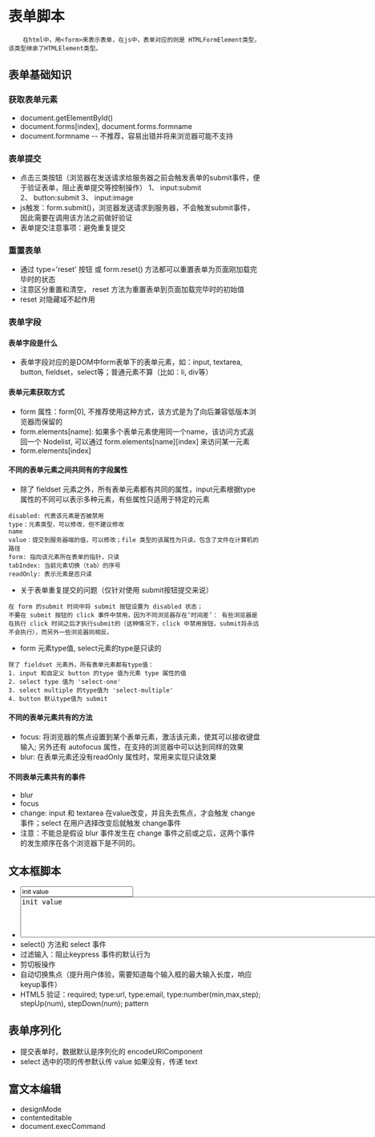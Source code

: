 # 表单脚本   
```
    在html中，用<form>来表示表单，在js中，表单对应的则是 HTMLFormElement类型，该类型继承了HTMLElement类型。
```

## 表单基础知识   
### 获取表单元素
* document.getElementById()
* document.forms[index], document.forms.formname
* document.formname -- 不推荐，容易出错并将来浏览器可能不支持   

### 表单提交   
* 点击三类按钮（浏览器在发送请求给服务器之前会触发表单的submit事件，便于验证表单，阻止表单提交等控制操作）
    1、 input:submit  
    2、 button:submit
    3、 input:image
* js触发：form.submit()，浏览器发送请求到服务器，不会触发submit事件，因此需要在调用该方法之前做好验证   
* 表单提交注意事项：避免重复提交  

### 重置表单    
* 通过 type='reset' 按钮 或 form.reset() 方法都可以重置表单为页面刚加载完毕时的状态   
* 注意区分重置和清空， reset 方法为重置表单到页面加载完毕时的初始值    
* reset 对隐藏域不起作用    

### 表单字段   

#### 表单字段是什么   
* 表单字段对应的是DOM中form表单下的表单元素，如：input, textarea, button, fieldset，select等；普通元素不算（比如：li, div等）   

#### 表单元素获取方式   
* form 属性：form[0], 不推荐使用这种方式，该方式是为了向后兼容低版本浏览器而保留的
* form.elements[name]:  如果多个表单元素使用同一个name，该访问方式返回一个 Nodelist, 可以通过 form.elements[name][index] 来访问某一元素
* form.elements[index]

#### 不同的表单元素之间共同有的字段属性   
* 除了 fieldset 元素之外，所有表单元素都有共同的属性，input元素根据type属性的不同可以表示多种元素，有些属性只适用于特定的元素
```
disabled: 代表该元素是否被禁用
type：元素类型，可以修改，但不建议修改
name
value：提交到服务器端的值，可以修改；file 类型的该属性为只读，包含了文件在计算机的路径
form: 指向该元素所在表单的指针，只读
tabIndex: 当前元素切换（tab）的序号
readOnly: 表示元素是否只读
```

* 关于表单重复提交的问题（仅针对使用 submit按钮提交来说）
```
在 form 的submit 时间中将 submit 按钮设置为 disabled 状态；
不要在 submit 按钮的 click 事件中禁用，因为不同浏览器存在‘时间差’： 有些浏览器是在执行 click 时间之后才执行submit的（这种情况下，click 中禁用按钮，submit将永远不会执行），而另外一些浏览器则相反。
```

* form 元素type值, select元素的type是只读的
```
除了 fieldset 元素外，所有表单元素都有type值：
1. input 和自定义 button 的type 值为元素 type 属性的值
2. select type 值为 'select-one'
3. select multiple 的type值为 'select-multiple'
4. button 默认type值为 submit
```

#### 不同的表单元素共有的方法  
* focus: 将浏览器的焦点设置到某个表单元素，激活该元素，使其可以接收键盘输入; 另外还有 autofocus 属性，在支持的浏览器中可以达到同样的效果  
* blur: 在表单元素还没有readOnly 属性时，常用来实现只读效果

#### 不同表单元素共有的事件
* blur
* focus
* change: input 和 textarea 在value改变，并且失去焦点，才会触发 change 事件；select 在用户选择改变后就触发 change事件   
* 注意：不能总是假设 blur 事件发生在 change 事件之前或之后，这两个事件的发生顺序在各个浏览器下是不同的。

## 文本框脚本
* <input type='text' maxlength='50' size='25' value='init value'/>
* <textarea rows='5' cols='100'>init value</textarea>
* select() 方法和 select 事件
* 过滤输入：阻止keypress 事件的默认行为
* 剪切板操作
* 自动切换焦点（提升用户体验，需要知道每个输入框的最大输入长度，响应keyup事件）
* HTML5 验证：required; type:url, type:email, type:number(min,max,step); stepUp(num), stepDown(num); pattern

## 表单序列化
* 提交表单时，数据默认是序列化的 encodeURIComponent
* select 选中的项的传参默认传 value 如果没有，传递 text

## 富文本编辑
* designMode
* contenteditable
* document.execCommand